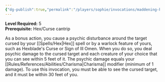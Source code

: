 ```yaml
---
{"dg-publish":true,"permalink":"/players/sophie/invocations/maddening-hex/"}
---
```


**Level Required:** 5  
**Prerequisite:** Hex/Curse cantrip  


As a bonus action, you cause a psychic disturbance around the target cursed by your [[Spells/Hex\|Hex]] spell or by a warlock feature of yours, such as Hexblade's Curse or Sign of Ill Omen. When you do so, you deal psychic damage to the cursed target and each creature of your choice that you can see within 5 feet of it. The psychic damage equals your [[Rules/References/Abilities/Charisma\|Charisma]] modifier (minimum of 1 damage). To use this invocation, you must be able to see the cursed target, and it must be within 30 feet of you.